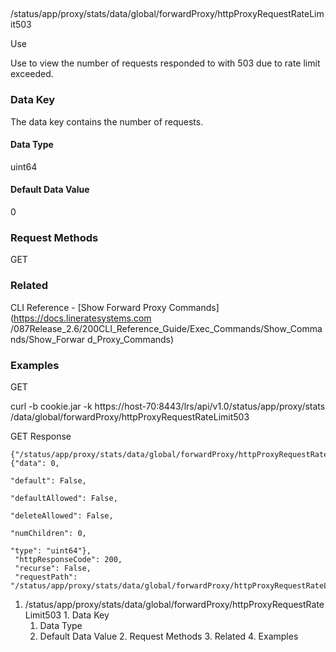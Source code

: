 ##
/status/app/proxy/stats/data/global/forwardProxy/httpProxyRequestRateLimit503

Use

Use to view the number of requests responded to with 503 due to rate limit
exceeded.

### Data Key

The data key contains the number of requests.

#### Data Type

uint64

#### Default Data Value

0

### Request Methods

GET

### Related

CLI Reference - [Show Forward Proxy Commands](https://docs.lineratesystems.com
/087Release_2.6/200CLI_Reference_Guide/Exec_Commands/Show_Commands/Show_Forwar
d_Proxy_Commands)

### Examples

GET

curl -b cookie.jar -k https://host-70:8443/lrs/api/v1.0/status/app/proxy/stats
/data/global/forwardProxy/httpProxyRequestRateLimit503

GET Response

    
    {"/status/app/proxy/stats/data/global/forwardProxy/httpProxyRequestRateLimit503": {"data": 0,
                                                                                        "default": False,
                                                                                        "defaultAllowed": False,
                                                                                        "deleteAllowed": False,
                                                                                        "numChildren": 0,
                                                                                        "type": "uint64"},
     "httpResponseCode": 200,
     "recurse": False,
     "requestPath": "/status/app/proxy/stats/data/global/forwardProxy/httpProxyRequestRateLimit503"}
    

  1. /status/app/proxy/stats/data/global/forwardProxy/httpProxyRequestRateLimit503
    1. Data Key
      1. Data Type
      2. Default Data Value
    2. Request Methods
    3. Related
    4. Examples

